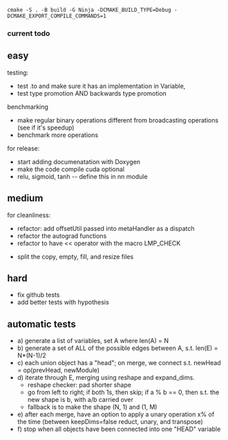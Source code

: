 `cmake -S . -B build -G Ninja -DCMAKE_BUILD_TYPE=Debug -DCMAKE_EXPORT_COMPILE_COMMANDS=1`

### current todo

<!-- - refactor the testing folder with Cmake -->
<!-- - refactor the tests to test both CPU and CUDA sequentially -->
<!-- - refactor the tests to test all data types -->


## easy

testing: 
- test .to and make sure it has an implementation in Variable, 
- test type promotion AND backwards type promotion

benchmarking
- make regular binary operations different from broadcasting operations (see if it's speedup)
- benchmark more operations

for release:
- start adding documenatation with Doxygen
- make the code compile cuda optional
- relu, sigmoid, tanh -- define this in nn module
<!-- - add prod, neg, and pow backwards -->

## medium

for cleanliness:
- refactor: add offsetUtil passed into metaHandler as a dispatch
- refactor the autograd functions
- refactor to have << operator with the macro LMP_CHECK
<!-- - refactor: move matrix cuda and cpu to their respective @matrix.cuh and @matrix.hpp -->
- split the copy, empty, fill, and resize files

## hard

- fix github tests
- add better tests with hypothesis

## automatic tests

- a) generate a list of variables, set A where len(A) = N
- b) generate a set of ALL of the possible edges between A, s.t. len(E) = N\*(N-1)/2
- c) each union object has a "head"; on merge, we connect s.t. newHead = op(prevHead, newModule)
- d) iterate through E, merging using reshape and expand_dims.
  - reshape checker: pad shorter shape
  - go from left to right; if both 1s, then skip; if a % b == 0, then s.t. the new shape is b, with a/b carried over
  - fallback is to make the shape (N, 1) and (1, M)
- e) after each merge, have an option to apply a unary operation x% of the time (between keepDims=false reduct, unary, and transpose)
- f) stop when all objects have been connected into one "HEAD" variable
